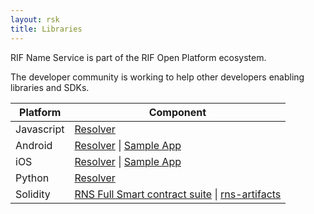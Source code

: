 ```yaml
---
layout: rsk
title: Libraries
---
```


RIF Name Service is part of the RIF Open Platform ecosystem.

The developer community is working to help other developers enabling libraries and SDKs.

<table class="table">
  <thead>
    <tr>
      <th scope="col">Platform</th>
      <th scope="col">Component</th>
    </tr>
  </thead>
  <tbody>
    <tr>
      <td scope="row">Javascript</td>
      <td>
        <a href="/rif/rns/libs/Javascript">Resolver</a>
      </td>
    </tr>
    <tr>
      <td scope="row">Android</td>
      <td>
        <a href="/rif/rns/libs/Android">Resolver</a> | 
        <a href="https://github.com/rnsdomains/rns-android-sampleapp" target="_blank">Sample App</a>
      </td>
    </tr>
        <tr>
      <td scope="row">iOS</td>
      <td>
        <a href="/rif/rns/libs/iOS">Resolver</a> | 
        <a href="https://github.com/rnsdomains/rns-ios-sampleapp" target="_blank">Sample App</a>
      </td>
    </tr>
    <tr>
      <td scope="row">Python</td>
      <td>
        <a href="/rif/rns/libs/Python">Resolver</a>
      </td>
    </tr>
    <tr>
      <td scope="row">Solidity</td>
      <td>
        <a href="/rif/rns/libs/smart-contracts">RNS Full Smart contract suite</a> | 
        <a href="/rif/rns/libs/rns-artifacts">rns-artifacts</a>
      </td>
    </tr>
  </tbody>
</table>
